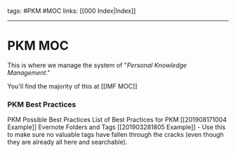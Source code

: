 tags: #PKM #MOC
links: [[000 Index|Index]] 

---
# PKM MOC
This is where we manage the system of "*Personal Knowledge Management*."

You'll find the majority of this at [[IMF MOC]]

### PKM Best Practices
PKM Possible Best Practices
List of Best Practices for PKM [[201908171004 Example]] 
Evernote Folders and Tags [[201903281805 Example]] - Use this to make sure no valuable tags have fallen through the cracks (even though they are already all here and searchable).

